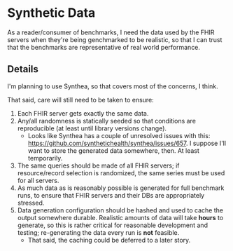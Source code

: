 # Synthetic Data

As a reader/consumer of benchmarks,
  I need the data used by the FHIR servers when they're being genchmarked to be realistic,
  so that I can trust that the benchmarks are representative of real world performance.


## Details

I'm planning to use Synthea, so that covers most of the concerns, I think.

That said, care will still need to be taken to ensure:

1. Each FHIR server gets exactly the same data.
2. Any/all randomness is statically seeded so that conditions are reproducible
   (at least until library versions change).
    * Looks like Synthea has a couple of unresolved issues with this:
      <https://github.com/synthetichealth/synthea/issues/657>.
      I suppose I'll want to store the generated data somewhere, then.
      At least temporarily.
3. The same queries should be made of all FHIR servers;
   if resource/record selection is randomized, the same series must be used for all servers.
4. As much data as is reasonably possible is generated for full benchmark runs,
   to ensure that FHIR servers and their DBs are appropriately stressed.
5. Data generation configuration should be hashed and used to cache the output somewhere durable.
   Realistic amounts of data will take **hours** to generate,
     so this is rather critical for reasonable development and testing;
     re-generating the data every run is **not** feasible.
    * That said, the caching could be deferred to a later story.